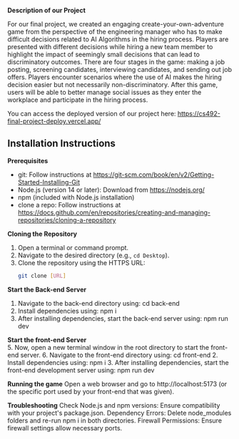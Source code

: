 **Description of our Project**

For our final project, we created an engaging create-your-own-adventure game from the perspective of the engineering manager who has to make difficult decisions related to AI Algorithms in the hiring process. Players are presented with different decisions while hiring a new team member to highlight the impact of seemingly small decisions that can lead to discriminatory outcomes. There are four stages in the game: making a job posting, screening candidates, interviewing candidates, and sending out job offers. Players encounter scenarios where the use of AI makes the hiring decision easier but not necessarily non-discriminatory. After this game, users will be able to better manage social issues as they enter the workplace and participate in the hiring process.

You can access the deployed version of our project here: https://cs492-final-project-deploy.vercel.app/

## Installation Instructions

**Prerequisites**

* git: Follow instructions at https://git-scm.com/book/en/v2/Getting-Started-Installing-Git
* Node.js (version 14 or later): Download from https://nodejs.org/
* npm (included with Node.js installation)
* clone a repo: Follow instructions at https://docs.github.com/en/repositories/creating-and-managing-repositories/cloning-a-repository

**Cloning the Repository**

1. Open a terminal or command prompt.
2. Navigate to the desired directory (e.g., `cd Desktop`).
3. Clone the repository using the HTTPS URL:
   ```bash
   git clone [URL]

**Start the Back-end Server**
1. Navigate to the back-end directory using: cd back-end
2. Install dependencies using: npm i
3. After installing dependencies, start the back-end server using: npm run dev

**Start the front-end Server**   
5. Now, open a new terminal window in the root directory to start the front-end server.
6. Navigate to the front-end directory using: cd front-end
2. Install dependencies using: npm i
3. After installing dependencies, start the front-end development server using: npm run dev

**Running the game**
Open a web browser and go to http://localhost:5173 (or the specific port used by your front-end that was given).

**Troubleshooting**
Check Node.js and npm versions: Ensure compatibility with your project's package.json.
Dependency Errors: Delete node_modules folders and re-run npm i in both directories.
Firewall Permissions: Ensure firewall settings allow necessary ports.
